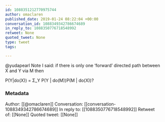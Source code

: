 ```yaml
---
id: 1088351212770975744
author: omaclaren
published_date: 2019-01-24 08:22:04 +00:00
conversation_id: 1088349342786674689
in_reply_to: 1088350776718548992
retweet: None
quoted_tweet: None
type: tweet
tags:

---
```


@yudapearl Note I said: if there is only one ‘forward’ directed path between X and Y via M then

P(Y|do(X)) = 
Σ_Y P(Y | do(M))P(M | do(X))?

### Metadata

Author: [[@omaclaren]]
Conversation: [[conversation-1088349342786674689]]
In reply to: [[1088350776718548992]]
Retweet of: [[None]]
Quoted tweet: [[None]]

